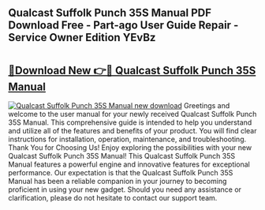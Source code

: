 ## Qualcast Suffolk Punch 35S Manual PDF Download Free - Part-ago User Guide Repair - Service Owner Edition YEvBz

# <h2><a href="http://cf10178.oget.top/?id=Qualcast+Suffolk+Punch+35S+Manual">🔗Download New 👉🔴 Qualcast Suffolk Punch 35S Manual</a></h2>

[![Qualcast Suffolk Punch 35S Manual new download](https://i.imgur.com/5g1atiW.png)](http://cf10178.oget.top/?id=Qualcast+Suffolk+Punch+35S+Manual)
Greetings and welcome to the user manual for your newly received Qualcast Suffolk Punch 35S Manual. This comprehensive guide is intended to help you understand and utilize all of the features and benefits of your product. You will find clear instructions for installation, operation, maintenance, and troubleshooting. Thank You for Choosing Us! Enjoy exploring the possibilities with your new Qualcast Suffolk Punch 35S Manual! This Qualcast Suffolk Punch 35S Manual features a powerful engine and innovative features for exceptional performance. Our expectation is that the Qualcast Suffolk Punch 35S Manual has been a reliable companion in your journey to becoming proficient in using your new gadget. Should you need any assistance or clarification, please do not hesitate to contact our support team.
